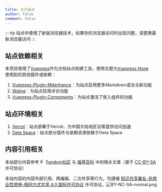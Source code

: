 ```yaml
---
title: 关于站点
author: false
comment: false
---
```

::: tip
站点中使用了新版浏览器技术，如果你的浏览器访问时出现问题，请更换最新浏览器访问
:::
## **站点依赖相关**
本项目使用了[Vuepress](https://vuepress.vuejs.org/zh/)作为文档站点构建工具，使用主题为[Vuepress Hope](https://theme-hope.vuejs.press)  
使用到的其他插件或依赖：
1. [Vuepress-Plugin-Mdenhance](https://plugin-md-enhance.vuejs.press/zh/)：为站点启用更多Markdown语法与新功能
2. [Waline](https://waline.js.org)：为站点启用评论功能
3. [Vuepress-Plugin-Components](https://plugin-components.vuejs.press/)：为站点激活了嵌入组件的功能  
## **站点环境相关**
1. [Vercel](https://vercel.com)：站点部署于Vercel，为中国大陆地区访客提供访问加速
2. [Deta Space](https://deta.space)：站点部分插件与依赖资源依赖于Deta Space

## **内容引用相关**

本站部分内容参考 <img src="https://pic.imgdb.cn/item/647c966d1ddac507cc4793c2.png" alt="60px-Fandom_fire_logo.svg.png" border="0" width="15" /> [Fandom社区](
https://karakai-jouzu-no-takagi-san.fandom.com/zh/wiki/擅长捉弄的高木同学) 与 [维基百科](https://zh.m.wikipedia.org/wiki/%E6%93%85%E9%95%B7%E6%8D%89%E5%BC%84%E4%BA%BA%E7%9A%84%E9%AB%98%E6%9C%A8%E5%90%8C%E5%AD%B8) 中的相关文章（基于 [CC-BY-SA](https://www.fandom.com/zh/licensing-zh) 许可协议）

本站内容的内容外部引用、再编辑、二次共享等行为，均遵循 [知识共享署名-非商业性使用-相同方式共享 4.0 国际许可协议](http://creativecommons.org/licenses/by-nc-sa/4.0/) 许可协议。![BY-NC-SA-normal.png](https://pic.imgdb.cn/item/647c966d1ddac507cc4793e5.png)